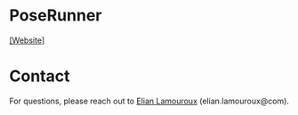 # PoseRunner
[[Website]](https://laliane667.github.io/PoseRunner/) 


# Contact
For questions, please reach out to [Elian Lamouroux](https://laliane667.github.io/) (elian.lamouroux@com).
